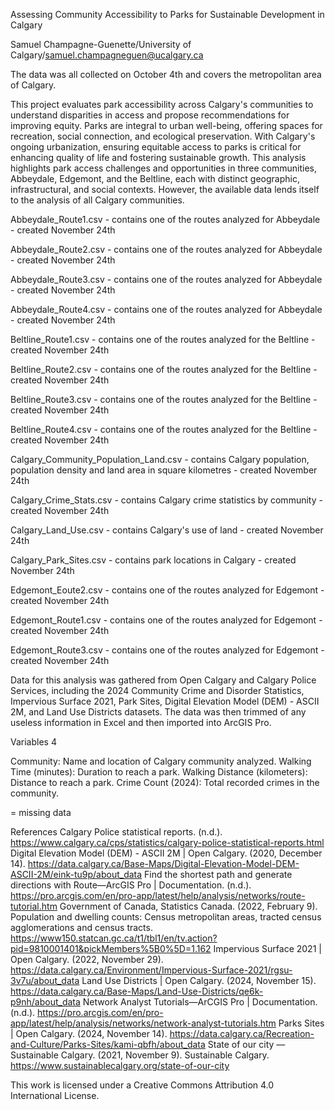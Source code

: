 Assessing Community Accessibility to Parks for Sustainable Development in Calgary

Samuel Champagne-Guenette/University of Calgary/samuel.champagneguen@ucalgary.ca

The data was all collected on October 4th and covers the metropolitan area of Calgary.

This project evaluates park accessibility across Calgary's communities to understand disparities in access and propose recommendations for improving equity. Parks are integral to urban well-being, offering spaces for recreation, social connection, and ecological preservation. With Calgary's ongoing urbanization, ensuring equitable access to parks is critical for enhancing quality of life and fostering sustainable growth. This analysis highlights park access challenges and opportunities in three communities, Abbeydale, Edgemont, and the Beltline, each with distinct geographic, infrastructural, and social contexts. However, the available data lends itself to the analysis of all Calgary communities. 

Abbeydale_Route1.csv - contains one of the routes analyzed for Abbeydale - created November 24th

Abbeydale_Route2.csv - contains one of the routes analyzed for Abbeydale - created November 24th

Abbeydale_Route3.csv - contains one of the routes analyzed for Abbeydale - created November 24th

Abbeydale_Route4.csv - contains one of the routes analyzed for Abbeydale - created November 24th

Beltline_Route1.csv - contains one of the routes analyzed for the Beltline - created November 24th

Beltline_Route2.csv - contains one of the routes analyzed for the Beltline - created November 24th

Beltline_Route3.csv - contains one of the routes analyzed for the Beltline - created November 24th

Beltline_Route4.csv - contains one of the routes analyzed for the Beltline - created November 24th

Calgary_Community_Population_Land.csv - contains Calgary population, population density and land area in square kilometres - created November 24th

Calgary_Crime_Stats.csv - contains Calgary crime statistics by community - created November 24th

Calgary_Land_Use.csv - contains Calgary's use of land - created November 24th

Calgary_Park_Sites.csv - contains park locations in Calgary - created November 24th

Edgemont_Eoute2.csv - contains one of the routes analyzed for Edgemont - created November 24th

Edgemont_Route1.csv - contains one of the routes analyzed for Edgemont - created November 24th

Edgemont_Route3.csv - contains one of the routes analyzed for Edgemont - created November 24th

Data for this analysis was gathered from Open Calgary and Calgary Police Services, including the 2024 Community Crime and Disorder Statistics, Impervious Surface 2021, Park Sites, Digital Elevation Model (DEM) - ASCII 2M, and Land Use Districts datasets. The data was then trimmed of any useless information in Excel and then imported into ArcGIS Pro. 

Variables 4

Community: Name and location of Calgary community analyzed.
Walking Time (minutes): Duration to reach a park.
Walking Distance (kilometers): Distance to reach a park.
Crime Count (2024): Total recorded crimes in the community.

<Null> = missing data

References
Calgary Police statistical reports. (n.d.). https://www.calgary.ca/cps/statistics/calgary-police-statistical-reports.html
Digital Elevation Model (DEM) - ASCII 2M | Open Calgary. (2020, December 14). https://data.calgary.ca/Base-Maps/Digital-Elevation-Model-DEM-ASCII-2M/eink-tu9p/about_data
Find the shortest path and generate directions with Route—ArcGIS Pro | Documentation. (n.d.). https://pro.arcgis.com/en/pro-app/latest/help/analysis/networks/route-tutorial.htm
Government of Canada, Statistics Canada. (2022, February 9). Population and dwelling counts: Census metropolitan areas, tracted census agglomerations and census tracts. https://www150.statcan.gc.ca/t1/tbl1/en/tv.action?pid=9810001401&pickMembers%5B0%5D=1.162
Impervious Surface 2021 | Open Calgary. (2022, November 29). https://data.calgary.ca/Environment/Impervious-Surface-2021/rgsu-3v7u/about_data
Land Use Districts | Open Calgary. (2024, November 15). https://data.calgary.ca/Base-Maps/Land-Use-Districts/qe6k-p9nh/about_data
Network Analyst Tutorials—ArCGIS Pro | Documentation. (n.d.). https://pro.arcgis.com/en/pro-app/latest/help/analysis/networks/network-analyst-tutorials.htm
Parks Sites | Open Calgary. (2024, November 14). https://data.calgary.ca/Recreation-and-Culture/Parks-Sites/kami-qbfh/about_data
State of our city — Sustainable Calgary. (2021, November 9). Sustainable Calgary. https://www.sustainablecalgary.org/state-of-our-city

This work is licensed under a Creative Commons Attribution 4.0 International License.
